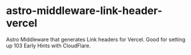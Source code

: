 # astro-middleware-link-header-vercel
Astro Middleware that generates Link headers for Vercel. Good for setting up 103 Early Hints with CloudFlare.
